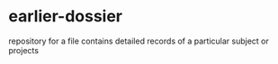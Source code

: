 # earlier-dossier
repository for a file contains detailed records of a particular subject or projects
